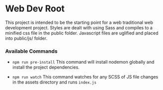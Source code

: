 # Web Dev Root

This project is intended to be the starting point for a web traditional web development project.
Styles are dealt with using Sass and compiles to a minified css file in the public folder.
Javascript files are uglified and placed into public/js/ folder.

### Available Commands

* `npm run pre-install`
This command will install nodemon globally and install the project dependencies.

* `npm run watch`
This command watches for any SCSS of JS file changes in the assets directory and runs `index.js`
